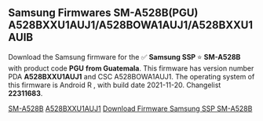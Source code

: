<h2>Samsung Firmwares SM-A528B(PGU) A528BXXU1AUJ1/A528BOWA1AUJ1/A528BXXU1AUIB</h2>
Download the Samsung firmware for the ✅ <strong>Samsung SSP </strong> ⭐ <strong>SM-A528B</strong> with product code <strong>PGU</strong> <strong> from Guatemala</strong>. This firmware has version number PDA <strong>A528BXXU1AUJ1</strong> and CSC A528BOWA1AUJ1. The operating system of this firmware is Android R , with build date 2021-11-20. Changelist <strong>22311683</strong>.


[SM-A528B](https://samfirm.shop/samsung/model/SM-A528B)
[A528BXXU1AUJ1](https://samfirm.shop/samsung/pda/A528BXXU1AUJ1)
[Download Firmware Samsung SSP SM-A528B](https://samfirm.shop/samsung/firmware/475635)
